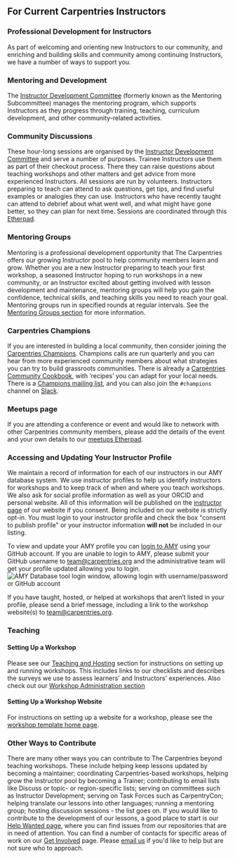 ## For Current Carpentries Instructors

### Professional Development for Instructors
As part of welcoming and orienting new Instructors to our community, and enriching and
building skills and community among continuing Instructors, we have a number of ways to support you.

### Mentoring and Development
The [Instructor Development Committee](https://docs.carpentries.org/topic_folders/instructor_development/instructor_development_committee.html)
(formerly known as the Mentoring Subcommittee) manages the mentoring program, which supports Instructors as they progress
through training, teaching, curriculum development, and other community-related activities.

### Community Discussions
These hour-long sessions are organised by
the [Instructor Development Committee](https://docs.carpentries.org/topic_folders/instructor_development/instructor_development_committee.html) and
serve a number of purposes. Trainee Instructors use them as part of their checkout process. There they can raise questions about teaching workshops and other matters and get advice from more experienced Instructors. All sessions are run by volunteers. Instructors preparing to teach can attend to ask questions, get tips, and find useful examples or analogies they can use. Instructors who have recently taught can attend to debrief about what went well, and what might have gone better, so they can plan for next time. Sessions are coordinated through this [Etherpad](https://pad.carpentries.org/community-discussions).

### Mentoring Groups
Mentoring is a professional development opportunity that The Carpentries offers our growing Instructor pool to help
community members learn and grow. Whether you are a new Instructor preparing to teach your first workshop, a seasoned Instructor
hoping to run workshops in a new community, or an Instructor excited about getting involved with lesson development and maintenance,
mentoring groups will help you gain the confidence, technical skills, and teaching skills you need to reach your goal. Mentoring
groups run in specified rounds at regular intervals. See
the [Mentoring Groups section](https://docs.carpentries.org/topic_folders/instructor_development/mentoring_groups.html) for more information.

### Carpentries Champions
If you are interested in building a local community, then consider joining
the [Carpentries Champions](https://pad.carpentries.org/champions). Champions calls
are run quarterly and you can hear from more experienced community members about what strategies
you can try to build grassroots communities. There is already
a [Carpentries Community Cookbook](https://cookbook.carpentries.org/), with
‘recipes’ you can adapt for your local needs. There is a
[Champions mailing list](https://carpentries.topicbox.com/groups/champions), and
you can also join the `#champions` channel on [Slack](https://swc-slack-invite.herokuapp.com/).

### Meetups page
If you are attending a conference or event and would like to network with other Carpentries community members,
please add the details of the event and your own details to our [meetups Etherpad](https://pad.carpentries.org/swc-events-meetup).

### Accessing and Updating Your Instructor Profile
We maintain a record of information for each of our instructors in our AMY database system. We use instructor profiles to help us identify instructors for workshops and to keep track of when and where you teach workshops. We also ask for social profile information as well as your ORCID and personal website. All of this information will be published on the [instructor page](https://carpentries.org/instructors) of our website if you consent. Being included on our website is
strictly opt-in. You must login to your instructor profile and check the box "consent to publish profile" or your instructor
information **will not** be included in our listing.

To view and update your AMY profile you can [login to AMY](https://amy.carpentries.org/) using your GitHub account.
If you are unable to login to AMY, please submit your GitHub username to [team@carpentries.org](mailto:team@carpentries.org)
and the administrative team will get your profile updated allowing you to login.
![AMY Database tool login window, allowing login with username/password or GitHub account](https://docs.carpentries.org/_images/amy_login_screen.png)

If you have taught, hosted, or helped at workshops that aren’t listed in your profile, please send a brief message, including a link to the workshop website(s) to [team@carpentries.org](mailto:team@carpentries.org).

### Teaching

#### Setting Up a Workshop
Please see our [Teaching and Hosting](https://docs.carpentries.org/topic_folders/hosts_instructors/index.html) section for
instructions on setting up and running workshops. This includes links to our checklists and describes the surveys we use to assess learners' and Instructors' experiences. Also check out our [Workshop Administration section](https://docs.carpentries.org/topic_folders/workshop_administration/index.html)

#### Setting Up a Workshop Website
For instructions on setting up a website for a workshop, please see
the [workshop template home page](https://github.com/carpentries/workshop-template).

### Other Ways to Contribute

There are many other ways you can contribute to The Carpentries beyond teaching workshops. These include helping
keep lessons updated by becoming a maintainer; coordinating Carpentries-based workshops, helping grow the Instructor pool by becoming a Trainer; contributing to email lists like Discuss or topic- or region-specific lists; serving on committees such as
Instructor Development; serving on Task Forces such as CarpentryCon; helping translate our
lessons into other languages; running a mentoring group; hosting discussion sessions - the list goes on.
If you would like to contribute to the development of our lessons,
a good place to start is our [Help Wanted page](https://carpentries.org/help-wanted-issues/),
where you can find issues from our repositories that are in need of attention.
You can find a number of contacts for specific areas of work on our [Get Involved](https://carpentries.org/community/) page.
Please [email us](mailto:team@carpentries.org) if you'd like to help but are not sure who to approach.
